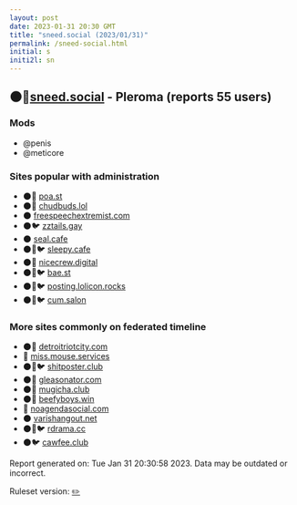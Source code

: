 ```yaml
---
layout: post
date: 2023-01-31 20:30 GMT
title: "sneed.social (2023/01/31)"
permalink: /sneed-social.html
initial: s
initi2l: sn
---
```


## 🌑🧸[sneed.social](https://sneed.social) - Pleroma (reports 55 users)

### Mods
 * @penis
 * @meticore

### Sites popular with administration

* 🌑🧸 [poa.st](/poa-st.html)
* 🌑🧸 [chudbuds.lol](/chudbuds-lol.html)
* 🌑 [freespeechextremist.com](/freespeechextremist-com.html)
* 🌑🐦 [zztails.gay](/zztails-gay.html)
* 🌑 [seal.cafe](/seal-cafe.html)
* 🌑🧸🐦 [sleepy.cafe](/sleepy-cafe.html)
* 🌑🧸 [nicecrew.digital](/nicecrew-digital.html)
* 🌑🧸🐦 [bae.st](/bae-st.html)
* 🌑🧸🐦 [posting.lolicon.rocks](/posting-lolicon-rocks.html)
* 🌑🧸🐦 [cum.salon](/cum-salon.html)

### More sites commonly on federated timeline

* 🌑🧸 [detroitriotcity.com](/detroitriotcity-com.html)
* 🐘 [miss.mouse.services](/miss-mouse-services.html)
* 🌑🧸🐦 [shitposter.club](/shitposter-club.html)
* 🌑🧸 [gleasonator.com](/gleasonator-com.html)
* 🌑🧸 [mugicha.club](/mugicha-club.html)
* 🌑🧸 [beefyboys.win](/beefyboys-win.html)
* 🐘 [noagendasocial.com](/noagendasocial-com.html)
* 🌑 [varishangout.net](/varishangout-net.html)
* 🌑🧸🐦 [rdrama.cc](/rdrama-cc.html)
* 🌑🐦 [cawfee.club](/cawfee-club.html)

Report generated on: Tue Jan 31 20:30:58 2023. Data may be outdated or incorrect.

Ruleset version: [✏️](/version-pencil)
